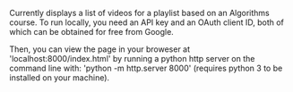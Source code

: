 Currently displays a list of videos for a playlist based on an Algorithms course.
To run locally, you need an API key and an OAuth client ID, both of which can be obtained for free
from Google. 

Then, you can view the page in your broweser at 'localhost:8000/index.html'
by running a python http server on the command line with:
'python -m http.server 8000' (requires python 3 to be installed on your machine).
